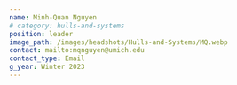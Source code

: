 ```yaml
---
name: Minh-Quan Nguyen
# category: hulls-and-systems
position: leader
image_path: /images/headshots/Hulls-and-Systems/MQ.webp
contact: mailto:mqnguyen@umich.edu
contact_type: Email
g_year: Winter 2023
---
```

